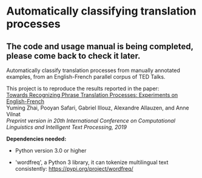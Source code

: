 # Automatically classifying translation processes 

## The code and usage manual is being completed, please come back to check it later.

Automatically classify translation processes from manually annotated examples, from an English-French parallel corpus of TED Talks. 

This project is to reproduce the results reported in the paper: <br/>
[Towards Recognizing Phrase Translation Processes: Experiments on English-French](https://yumingzhai.github.io/files/Cicling_2019.pdf) <br/>
Yuming Zhai, Pooyan Safari, Gabriel Illouz, Alexandre Allauzen, and Anne Vilnat <br/>
*Preprint version in 20th International Conference on Computational Linguistics and Intelligent Text Processing, 2019*

**Dependencies needed:** 

- Python version 3.0 or higher

- 'wordfreq', a Python 3 library, it can tokenize multilingual
text consistently: https://pypi.org/project/wordfreq/

